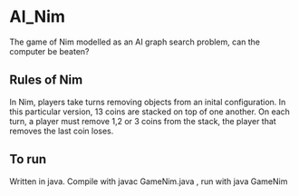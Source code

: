 # AI_Nim
The game of Nim modelled as an AI graph search problem, can the computer be beaten?

## Rules of Nim
In Nim, players take turns removing objects from an inital configuration.
In this particular version, 13 coins are stacked on top of one another. On each turn, a player must remove 1,2 or 3 coins from the stack, the player that removes the last coin loses. 

## To run
Written in java. Compile with javac GameNim.java , run with java GameNim
